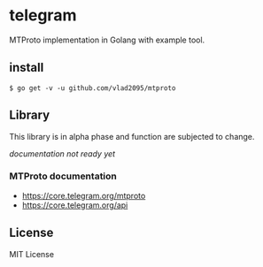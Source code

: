 # telegram
MTProto implementation in Golang with example tool.

## install

```
$ go get -v -u github.com/vlad2095/mtproto
```

## Library
This library is in alpha phase and function are subjected to change.

*documentation not ready yet*

### MTProto documentation
* https://core.telegram.org/mtproto
* https://core.telegram.org/api

## License
MIT License
